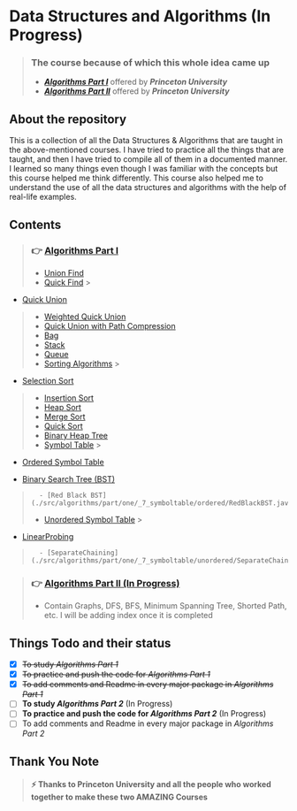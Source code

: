 # Data Structures and Algorithms (In Progress)

> ### The course because of which this whole idea came up
> - **_[Algorithms Part I](https://www.coursera.org/learn/algorithms-part1)_** offered by _**Princeton University**_
> - **_[Algorithms Part II](https://www.coursera.org/learn/algorithms-part2)_** offered by _**Princeton University**_

## About the repository

This is a collection of all the Data Structures & Algorithms that are taught in the above-mentioned courses. I have
tried to practice all the things that are taught, and then I have tried to compile all of them in a documented manner. I
learned so many things even though I was familiar with the concepts but this course helped me think differently. This
course also helped me to understand the use of all the data structures and algorithms with the help of real-life
examples.

## Contents

> ### 👉 [Algorithms Part I](./src/algorithms/part/one)
> - [Union Find](./src/algorithms/part/one/_1_unionfind)
> - [Quick Find](./src/algorithms/part/one/_1_unionfind/QuickFind.java)
    >
- [Quick Union](./src/algorithms/part/one/_1_unionfind/QuickUnion.java)
>   - [Weighted Quick Union](./src/algorithms/part/one/_1_unionfind/WeightedQuickUnion.java)
>   - [Quick Union with Path Compression](./src/algorithms/part/one/_1_unionfind/QuickUnionWithPathCompression.java)
> - [Bag](./src/algorithms/part/one/_2_bag)
> - [Stack](./src/algorithms/part/one/_3_stack)
> - [Queue](./src/algorithms/part/one/_4_queue)
> - [Sorting Algorithms](./src/algorithms/part/one/_5_sort)
    >
- [Selection Sort](./src/algorithms/part/one/_5_sort/methods/Selection.java)
>   - [Insertion Sort](./src/algorithms/part/one/_5_sort/methods/Insertion.java)
>   - [Heap Sort](./src/algorithms/part/one/_5_sort/methods/Heap.java)
>   - [Merge Sort](./src/algorithms/part/one/_5_sort/methods/Merge.java)
>   - [Quick Sort](./src/algorithms/part/one/_5_sort/methods/Quick.java)
> - [Binary Heap Tree](./src/algorithms/part/one/_6_binaryheap)
> - [Symbol Table](./src/algorithms/part/one/_7_symboltable)
    >
- [Ordered Symbol Table](./src/algorithms/part/one/_7_symboltable/ordered)
  >
- [Binary Search Tree (BST)](./src/algorithms/part/one/_7_symboltable/ordered/BST.java)
>       - [Red Black BST](./src/algorithms/part/one/_7_symboltable/ordered/RedBlackBST.java)
>   - [Unordered Symbol Table](./src/algorithms/part/one/_7_symboltable/unordered)
      >
- [LinearProbing](./src/algorithms/part/one/_7_symboltable/unordered/LinearProbing.java)
>       - [SeparateChaining](./src/algorithms/part/one/_7_symboltable/unordered/SeparateChaining.java)

> ### 👉 [Algorithms Part II (In Progress)](./src/algorithms/part/two)
> - Contain Graphs, DFS, BFS, Minimum Spanning Tree, Shorted Path, etc. I will be adding index once it is completed

## Things Todo and their status

- [x] ~~To study _Algorithms Part 1_~~
- [x] ~~To practice and push the code for _Algorithms Part 1_~~
- [x] ~~To add comments and Readme in every major package in _Algorithms Part 1_~~
- [ ] **To study _Algorithms Part 2_** (In Progress)
- [ ] **To practice and push the code for _Algorithms Part 2_** (In Progress)
- [ ] To add comments and Readme in every major package in _Algorithms Part 2_

## Thank You Note

> #### :zap: Thanks to Princeton University and all the people who worked together to make these two AMAZING Courses